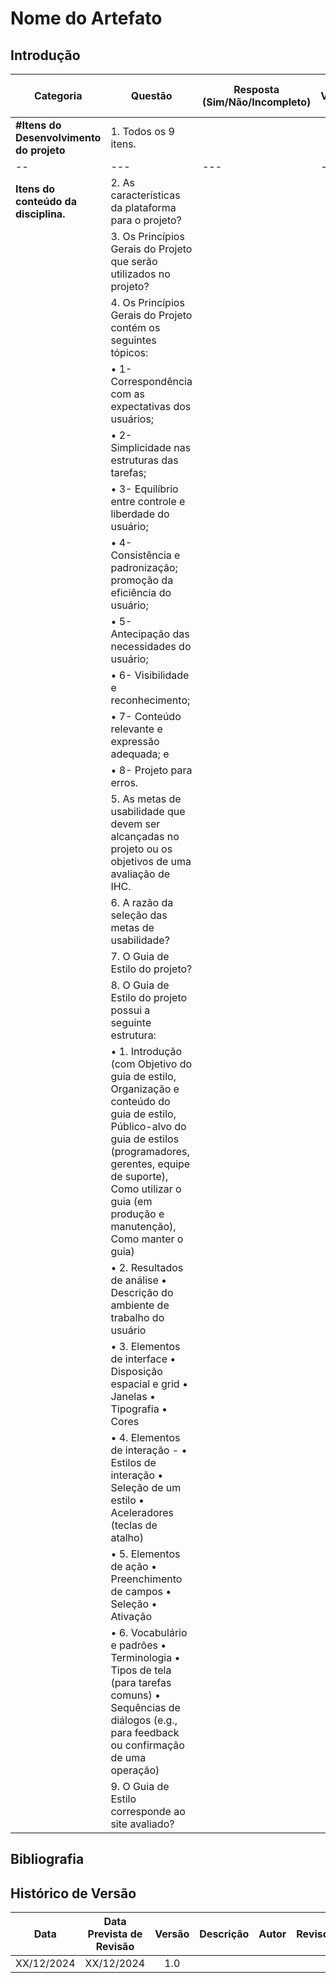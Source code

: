 # Nome do Artefato

## Introdução

| **Categoria**                            | **Questão**                                                                                                                                                                                                                                   | **Resposta** (Sim/Não/Incompleto) | **Versão** | **Data e Hora da Avaliação** | **Observações** |
| ---------------------------------------- | --------------------------------------------------------------------------------------------------------------------------------------------------------------------------------------------------------------------------------------------- | --------------------------------- | ---------- | ---------------------------- | --------------- |
| **#Itens do Desenvolvimento do projeto** | 1. Todos os 9 itens.                                                                                                                                                                                                                          |                                   |            |                              |                 |
| --                                       | ---                                                                                                                                                                                                                                           | ---                               | ---        | ---                          | ---             |
| **Itens do conteúdo da disciplina.**     | 2. As características da plataforma para o projeto?                                                                                                                                                                                           |                                   |            |                              |                 |
|                                          | 3. Os Princípios Gerais do Projeto que serão utilizados no projeto?                                                                                                                                                                           |                                   |            |                              |                 |
|                                          | 4. Os Princípios Gerais do Projeto contém os seguintes tópicos:                                                                                                                                                                               |                                   |            |                              |                 |
|                                          | • 1- Correspondência com as expectativas dos usuários;                                                                                                                                                                                        |                                   |            |                              |                 |
|                                          | • 2- Simplicidade nas estruturas das tarefas;                                                                                                                                                                                                 |                                   |            |                              |                 |
|                                          | • 3- Equilíbrio entre controle e liberdade do usuário;                                                                                                                                                                                        |                                   |            |                              |                 |
|                                          | • 4- Consistência e padronização; promoção da eficiência do usuário;                                                                                                                                                                          |                                   |            |                              |                 |
|                                          | • 5- Antecipação das necessidades do usuário;                                                                                                                                                                                                 |                                   |            |                              |                 |
|                                          | • 6- Visibilidade e reconhecimento;                                                                                                                                                                                                           |                                   |            |                              |                 |
|                                          | • 7- Conteúdo relevante e expressão adequada; e                                                                                                                                                                                               |                                   |            |                              |                 |
|                                          | • 8- Projeto para erros.                                                                                                                                                                                                                      |                                   |            |                              |                 |
|                                          | 5. As metas de usabilidade que devem ser alcançadas no projeto ou os objetivos de uma avaliação de IHC.                                                                                                                                       |                                   |            |                              |                 |
|                                          | 6. A razão da seleção das metas de usabilidade?                                                                                                                                                                                               |                                   |            |                              |                 |
|                                          | 7. O Guia de Estilo do projeto?                                                                                                                                                                                                               |                                   |            |                              |                 |
|                                          | 8. O Guia de Estilo do projeto possui a seguinte estrutura:                                                                                                                                                                                   |                                   |            |                              |                 |
|                                          | • 1. Introdução (com Objetivo do guia de estilo, Organização e conteúdo do guia de estilo, Público-alvo do guia de estilos (programadores, gerentes, equipe de suporte), Como utilizar o guia (em produção e manutenção), Como manter o guia) |                                   |            |                              |                 |
|                                          | • 2. Resultados de análise • Descrição do ambiente de trabalho do usuário                                                                                                                                                                     |                                   |            |                              |                 |
|                                          | • 3. Elementos de interface • Disposição espacial e grid • Janelas • Tipografia • Cores                                                                                                                                                       |                                   |            |                              |                 |
|                                          | • 4. Elementos de interação - • Estilos de interação • Seleção de um estilo • Aceleradores (teclas de atalho)                                                                                                                                 |                                   |            |                              |                 |
|                                          | • 5. Elementos de ação • Preenchimento de campos • Seleção • Ativação                                                                                                                                                                         |                                   |            |                              |                 |
|                                          | • 6. Vocabulário e padrões • Terminologia • Tipos de tela (para tarefas comuns) • Sequências de diálogos (e.g., para feedback ou confirmação de uma operação)                                                                                 |                                   |            |                              |                 |
|                                          | 9. O Guia de Estilo corresponde ao site avaliado?                                                                                                                                                                                             |                                   |            |                              |                 |

<!-- ## Referências Bibliográficas
Usar apenas se houver alguma referência bibliográfica
<a id="REF1" href="#anchor_1">1. </a>Barbosa, S. D. J.; Silva, B. S. da; Silveira, M. S.; Gasparini, I.; Darin, T.; Barbosa, G. D. J. (2021) Interação Humano-Computador e Experiência do usuário. Autopublicação. -->

## Bibliografia

<!-- livro utilizado pelo professor na disciplina. -->
<!-- > BARBOSA, S. D. J.; SILVA, B. S. Interação Humano-Computador. Rio de Janeiro: Elsevier, 2011. -->

## Histórico de Versão

|    Data    | Data Prevista de Revisão | Versão | Descrição | Autor | Revisor |
| :--------: | :----------------------: | :----: | :-------: | :---: | :-----: |
| XX/12/2024 |        XX/12/2024        |  1.0   |           |       |         |
